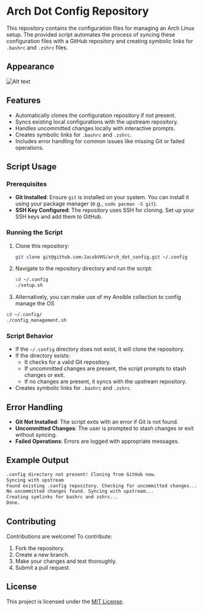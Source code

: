 # Arch Dot Config Repository

This repository contains the configuration files for managing an Arch Linux setup. The provided script automates the process of syncing these configuration files with a GitHub repository and creating symbolic links for `.bashrc` and `.zshrc` files.

## Appearance
![Alt text](example_img/hyprland_example.png)

## Features

- Automatically clones the configuration repository if not present.
- Syncs existing local configurations with the upstream repository.
- Handles uncommitted changes locally with interactive prompts.
- Creates symbolic links for `.bashrc` and `.zshrc`.
- Includes error handling for common issues like missing Git or failed operations.

## Script Usage

### Prerequisites

- **Git Installed**: Ensure `git` is installed on your system. You can install it using your package manager (e.g., `sudo pacman -S git`).
- **SSH Key Configured**: The repository uses SSH for cloning. Set up your SSH keys and add them to GitHub.

### Running the Script

1. Clone this repository:
   ```bash
   git clone git@github.com:JacobVHS/arch_dot_config.git ~/.config
   ```

2. Navigate to the repository directory and run the script:
   ```bash
   cd ~/.config
   ./setup.sh
   ```
3. Alternatively, you can make use of my Ansible collection to config manage the OS
  ```bash
  cd ~/.config/
  ./config_management.sh
  ```
### Script Behavior

- If the `~/.config` directory does not exist, it will clone the repository.
- If the directory exists:
  - It checks for a valid Git repository.
  - If uncommitted changes are present, the script prompts to stash changes or exit.
  - If no changes are present, it syncs with the upstream repository.
- Creates symbolic links for `.bashrc` and `.zshrc`.

## Error Handling

- **Git Not Installed**: The script exits with an error if Git is not found.
- **Uncommitted Changes**: The user is prompted to stash changes or exit without syncing.
- **Failed Operations**: Errors are logged with appropriate messages.

## Example Output

```bash
.config directory not present! Cloning from GitHub now.
Syncing with upstream
Found existing .config repository. Checking for uncommitted changes...
No uncommitted changes found. Syncing with upstream...
Creating symlinks for bashrc and zshrc...
Done.
```

## Contributing

Contributions are welcome! To contribute:

1. Fork the repository.
2. Create a new branch.
3. Make your changes and test thoroughly.
4. Submit a pull request.

## License

This project is licensed under the [MIT License](LICENSE).

